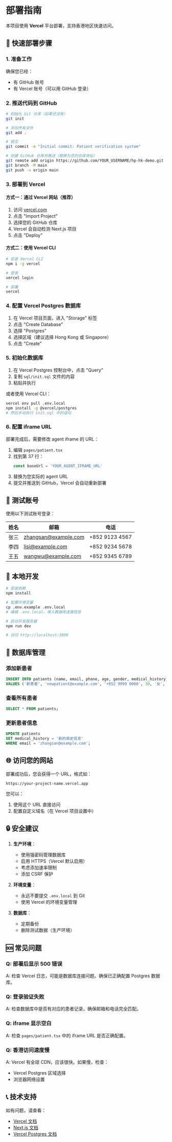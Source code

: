 # 部署指南

本项目使用 **Vercel** 平台部署，支持香港地区快速访问。

## 🚀 快速部署步骤

### 1. 准备工作

确保您已经：
- 有 GitHub 账号
- 有 Vercel 账号（可以用 GitHub 登录）

### 2. 推送代码到 GitHub

```bash
# 初始化 Git 仓库（如果还没有）
git init

# 添加所有文件
git add .

# 提交
git commit -m "Initial commit: Patient verification system"

# 创建 GitHub 仓库并推送（替换为您的仓库地址）
git remote add origin https://github.com/YOUR_USERNAME/hp-hk-demo.git
git branch -M main
git push -u origin main
```

### 3. 部署到 Vercel

#### 方式一：通过 Vercel 网站（推荐）

1. 访问 [vercel.com](https://vercel.com)
2. 点击 "Import Project"
3. 选择您的 GitHub 仓库
4. Vercel 会自动检测 Next.js 项目
5. 点击 "Deploy" 

#### 方式二：使用 Vercel CLI

```bash
# 安装 Vercel CLI
npm i -g vercel

# 登录
vercel login

# 部署
vercel
```

### 4. 配置 Vercel Postgres 数据库

1. 在 Vercel 项目页面，进入 "Storage" 标签
2. 点击 "Create Database"
3. 选择 "Postgres"
4. 选择区域（建议选择 Hong Kong 或 Singapore）
5. 点击 "Create"

### 5. 初始化数据库

1. 在 Vercel Postgres 控制台中，点击 "Query"
2. 复制 `sql/init.sql` 文件的内容
3. 粘贴并执行

或者使用 Vercel CLI：

```bash
vercel env pull .env.local
npm install -g @vercel/postgres
# 然后手动执行 init.sql 中的语句
```

### 6. 配置 iframe URL

部署完成后，需要修改 agent iframe 的 URL：

1. 编辑 `pages/patient.tsx`
2. 找到第 37 行：
   ```typescript
   const baseUrl = 'YOUR_AGENT_IFRAME_URL'
   ```
3. 替换为您实际的 agent URL
4. 提交并推送到 GitHub，Vercel 会自动重新部署

## 🧪 测试账号

使用以下测试账号登录：

| 姓名 | 邮箱 | 电话 |
|------|------|------|
| 张三 | zhangsan@example.com | +852 9123 4567 |
| 李四 | lisi@example.com | +852 9234 5678 |
| 王五 | wangwu@example.com | +852 9345 6789 |

## 🔧 本地开发

```bash
# 安装依赖
npm install

# 配置环境变量
cp .env.example .env.local
# 编辑 .env.local，填入数据库连接信息

# 启动开发服务器
npm run dev

# 访问 http://localhost:3000
```

## 📝 数据库管理

### 添加新患者

```sql
INSERT INTO patients (name, email, phone, age, gender, medical_history) 
VALUES ('新患者', 'newpatient@example.com', '+852 9999 0000', 30, '女', '无');
```

### 查看所有患者

```sql
SELECT * FROM patients;
```

### 更新患者信息

```sql
UPDATE patients 
SET medical_history = '新的病史信息' 
WHERE email = 'zhangsan@example.com';
```

## 🌐 访问您的网站

部署成功后，您会获得一个 URL，格式如：
```
https://your-project-name.vercel.app
```

您可以：
1. 使用这个 URL 直接访问
2. 配置自定义域名（在 Vercel 项目设置中）

## 🔒 安全建议

1. **生产环境**：
   - 使用强密码管理数据库
   - 启用 HTTPS（Vercel 默认启用）
   - 考虑添加速率限制
   - 添加 CSRF 保护

2. **环境变量**：
   - 永远不要提交 `.env.local` 到 Git
   - 使用 Vercel 的环境变量管理

3. **数据库**：
   - 定期备份
   - 删除测试数据（生产环境）

## 🆘 常见问题

### Q: 部署后显示 500 错误
A: 检查 Vercel 日志，可能是数据库连接问题。确保已正确配置 Postgres 数据库。

### Q: 登录验证失败
A: 检查数据库中是否有对应的患者记录，确保邮箱和电话完全匹配。

### Q: iframe 显示空白
A: 检查 `pages/patient.tsx` 中的 iframe URL 是否正确配置。

### Q: 香港访问速度慢
A: Vercel 有全球 CDN，应该很快。如果慢，检查：
   - Vercel Postgres 区域选择
   - 浏览器网络设置

## 📞 技术支持

如有问题，请查看：
- [Vercel 文档](https://vercel.com/docs)
- [Next.js 文档](https://nextjs.org/docs)
- [Vercel Postgres 文档](https://vercel.com/docs/storage/vercel-postgres)

